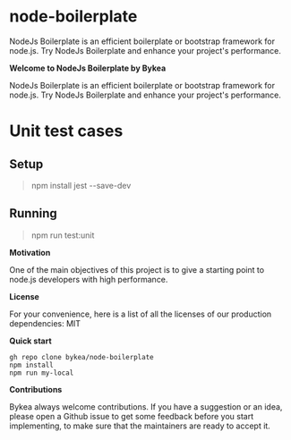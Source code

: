 # node-boilerplate
NodeJs Boilerplate is an efficient boilerplate or bootstrap framework for node.js. Try NodeJs Boilerplate and enhance your project's performance.


**Welcome to NodeJs Boilerplate by Bykea**

NodeJs Boilerplate is an efficient boilerplate or bootstrap framework for node.js. Try NodeJs Boilerplate and enhance your project's performance.

# Unit test cases

## Setup

> npm install jest --save-dev

## Running

> npm run test:unit

**Motivation**

One of the main objectives of this project is to give a starting point to node.js developers with high performance. 


**License**

For your convenience, here is a list of all the licenses of our production dependencies:
MIT


**Quick start**

    gh repo clone bykea/node-boilerplate
    npm install
    npm run my-local
    



**Contributions**

Bykea always welcome contributions. If you have a suggestion or an idea, please open a Github issue to get some feedback before you start implementing, to make sure that the maintainers are ready to accept it.
